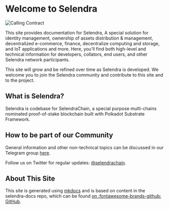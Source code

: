 # Welcome to Selendra
![Calling Contract](assets/selendra.png "Selendra")

This site provides documentation for Selendra, A special solution for identity management, ownership of assets distribution & management, decentralized e-commerce, finance, decentralize computing and storage, and IoT applications and more.  Here, you'll find both high-level and technical information for developers, collators, end users, and other Selendra network participants.

This site will grow and be refined over time as Selendra is developed.  We welcome you to join the Selendra community and contribute to this site and to the project.


## What is Selendra? 
Selendra is codebase for SelendraChain, a special purpose multi-chains nominated proof-of-stake blockchain built with Polkadot Substrate Framework.
## How to be part of our Community  

General information and other non-technical topics can be discussed in our Telegram group [here](https://t.me/selendrachain).

Follow us on Twitter for regular updates: [@selendrachain](https://twitter.com/selendrachain).

## About This Site
This site is generated using [mkdocs](https://www.mkdocs.org/) and is based on content in the selendra-docs repo, which can be found [on :fontawesome-brands-github: GitHub](https://github.com/selendra/selendra-docs).
